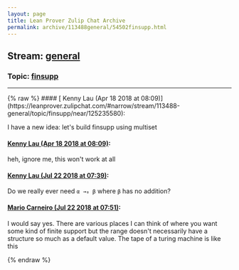 ```yaml
---
layout: page
title: Lean Prover Zulip Chat Archive 
permalink: archive/113488general/54502finsupp.html
---
```


## Stream: [general](https://leanprover-community.github.io/archive/113488general/index.html)
### Topic: [finsupp](https://leanprover-community.github.io/archive/113488general/54502finsupp.html)

---

<base href="https://leanprover.zulipchat.com">
{% raw %}
#### [ Kenny Lau (Apr 18 2018 at 08:09)](https://leanprover.zulipchat.com/#narrow/stream/113488-general/topic/finsupp/near/125235580):
<p>I have a new idea: let's build finsupp using multiset</p>

#### [ Kenny Lau (Apr 18 2018 at 08:09)](https://leanprover.zulipchat.com/#narrow/stream/113488-general/topic/finsupp/near/125235584):
<p>heh, ignore me, this won't work at all</p>

#### [ Kenny Lau (Jul 22 2018 at 07:39)](https://leanprover.zulipchat.com/#narrow/stream/113488-general/topic/finsupp/near/130083934):
<p>Do we really ever need <code>α →₀ β</code> where <code>β</code> has no addition?</p>

#### [ Mario Carneiro (Jul 22 2018 at 07:51)](https://leanprover.zulipchat.com/#narrow/stream/113488-general/topic/finsupp/near/130084298):
<p>I would say yes. There are various places I can think of where you want some kind of finite support but the range doesn't necessarily have a structure so much as a default value. The tape of a turing machine is like this</p>


{% endraw %}
